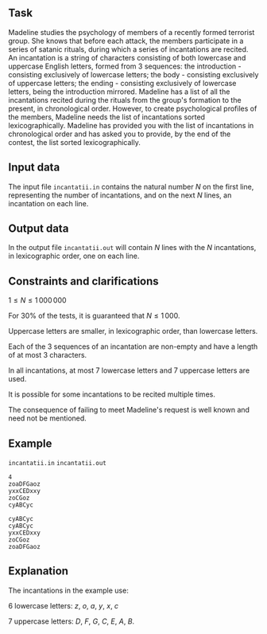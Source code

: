 ## Task

Madeline studies the psychology of members of a recently formed terrorist group. She knows that before each attack, the members participate in a series of satanic rituals, during which a series of incantations are recited. An incantation is a string of characters consisting of both lowercase and uppercase English letters, formed from 3 sequences: the introduction - consisting exclusively of lowercase letters; the body - consisting exclusively of uppercase letters; the ending - consisting exclusively of lowercase letters, being the introduction mirrored. Madeline has a list of all the incantations recited during the rituals from the group's formation to the present, in chronological order. However, to create psychological profiles of the members, Madeline needs the list of incantations sorted lexicographically. Madeline has provided you with the list of incantations in chronological order and has asked you to provide, by the end of the contest, the list sorted lexicographically.

## Input data

The input file `incantatii.in` contains the natural number $N$ on the first line, representing the number of incantations, and on the next $N$ lines, an incantation on each line.

## Output data

In the output file `incantatii.out` will contain $N$ lines with the $N$ incantations, in lexicographic order, one on each line.

## Constraints and clarifications

$1 \leq N \leq 1\,000\,000$

For 30% of the tests, it is guaranteed that $N \leq 1\,000$.

Uppercase letters are smaller, in lexicographic order, than lowercase letters.

Each of the 3 sequences of an incantation are non-empty and have a length of at most 3 characters.

In all incantations, at most 7 lowercase letters and 7 uppercase letters are used.

It is possible for some incantations to be recited multiple times.

The consequence of failing to meet Madeline's request is well known and need not be mentioned.

## Example

`incantatii.in` `incantatii.out`

```
4
zoaDFGaoz
yxxCEDxxy
zoCGoz
cyABCyc
```

```
cyABCyc
cyABCyc
yxxCEDxxy
zoCGoz
zoaDFGaoz
```

## Explanation

The incantations in the example use:

6 lowercase letters: $z$, $o$, $a$, $y$, $x$, $c$

7 uppercase letters: $D$, $F$, $G$, $C$, $E$, $A$, $B$.